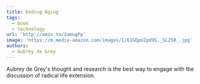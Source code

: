 ```yaml
---
title: Ending Aging
tags:
  - book
  - technology
url: 'http://amzn.to/2amugPp'
image: 'https://m.media-amazon.com/images/I/61GQpo2pd9S._SL250_.jpg'
authors:
  - Aubrey de Grey
---
```

Aubrey de Grey's thought and research is the best way to engage with the discussion of radical life extension.
